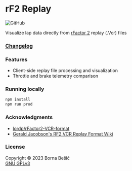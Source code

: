 
# rF2 Replay

![GitHub](https://img.shields.io/github/license/bornabesic/rf2replay?style=flat-square)

Visualize lap data directly from [rFactor 2](https://store.steampowered.com/app/365960/rFactor_2/) replay (.Vcr) files

### [Changelog](CHANGELOG.md)

### Features
- Client-side replay file processing and visualization
- Throttle and brake telemetry comparison

### Running locally

```sh
npm install
npm run prod
```

### Acknowledgments
- [lordp/rFactor2-VCR-format](https://github.com/lordp/rFactor2-VCR-format)
- [Gerald Jacobson's RF2 VCR Replay Format Wiki](https://rf2-vcr-replay-format.fandom.com/wiki/RF2_VCR_Replay_Format_Wiki)

### License
Copyright © 2023  Borna Bešić  
[GNU GPLv3](LICENSE.txt)
